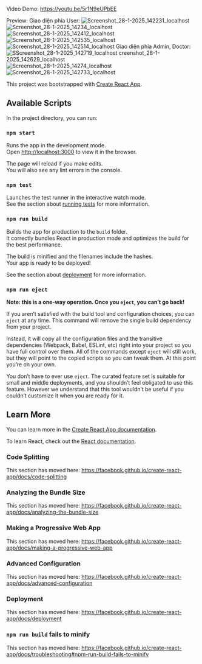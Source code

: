 Video Demo: https://youtu.be/5r1N9eUPbEE

Preview:
Giao diện phía User:
![Screenshot_28-1-2025_142231_localhost](https://github.com/user-attachments/assets/b5938d34-52e1-4961-bf8c-ba72c156223d)
![Screenshot_28-1-2025_14234_localhost](https://github.com/user-attachments/assets/30aa7e24-c7c3-4fea-8a4f-c8fbb757da63)
![Screenshot_28-1-2025_142412_localhost](https://github.com/user-attachments/assets/265d5dd9-2942-4d72-b97f-6101640f1fc1)
![Screenshot_28-1-2025_142535_localhost](https://github.com/user-attachments/assets/f3194a65-0347-44b1-9e25-6934856dc189)
![Screenshot_28-1-2025_142514_localhost](https://github.com/user-attachments/assets/c41622ae-e8b4-4e36-8a72-9a1fd6f24c11)
Giao diện phía Admin, Doctor:
![S![Screenshot_28-1-2025_142719_localhost](https://github.com/user-attachments/assets/fddcdc66-56f1-47c9-83a6-440c242e849b)
creenshot_28-1-2025_142629_localhost](https://github.com/user-attachments/assets/f3a76e71-3169-4439-87a8-e44a48142ec0)
![Screenshot_28-1-2025_14274_localhost](https://github.com/user-attachments/assets/af4cd3a0-fd0a-4ded-a149-9937e7ab69e9)
![Screenshot_28-1-2025_142733_localhost](https://github.com/user-attachments/assets/9d587e4a-df4f-4c5c-b780-40f885c195e9)
























This project was bootstrapped with [Create React App](https://github.com/facebook/create-react-app).

## Available Scripts

In the project directory, you can run:

### `npm start`

Runs the app in the development mode.<br>
Open [http://localhost:3000](http://localhost:3000) to view it in the browser.

The page will reload if you make edits.<br>
You will also see any lint errors in the console.

### `npm test`

Launches the test runner in the interactive watch mode.<br>
See the section about [running tests](https://facebook.github.io/create-react-app/docs/running-tests) for more information.

### `npm run build`

Builds the app for production to the `build` folder.<br>
It correctly bundles React in production mode and optimizes the build for the best performance.

The build is minified and the filenames include the hashes.<br>
Your app is ready to be deployed!

See the section about [deployment](https://facebook.github.io/create-react-app/docs/deployment) for more information.

### `npm run eject`

**Note: this is a one-way operation. Once you `eject`, you can’t go back!**

If you aren’t satisfied with the build tool and configuration choices, you can `eject` at any time. This command will remove the single build dependency from your project.

Instead, it will copy all the configuration files and the transitive dependencies (Webpack, Babel, ESLint, etc) right into your project so you have full control over them. All of the commands except `eject` will still work, but they will point to the copied scripts so you can tweak them. At this point you’re on your own.

You don’t have to ever use `eject`. The curated feature set is suitable for small and middle deployments, and you shouldn’t feel obligated to use this feature. However we understand that this tool wouldn’t be useful if you couldn’t customize it when you are ready for it.

## Learn More

You can learn more in the [Create React App documentation](https://facebook.github.io/create-react-app/docs/getting-started).

To learn React, check out the [React documentation](https://reactjs.org/).

### Code Splitting

This section has moved here: https://facebook.github.io/create-react-app/docs/code-splitting

### Analyzing the Bundle Size

This section has moved here: https://facebook.github.io/create-react-app/docs/analyzing-the-bundle-size

### Making a Progressive Web App

This section has moved here: https://facebook.github.io/create-react-app/docs/making-a-progressive-web-app

### Advanced Configuration

This section has moved here: https://facebook.github.io/create-react-app/docs/advanced-configuration

### Deployment

This section has moved here: https://facebook.github.io/create-react-app/docs/deployment

### `npm run build` fails to minify

This section has moved here: https://facebook.github.io/create-react-app/docs/troubleshooting#npm-run-build-fails-to-minify
